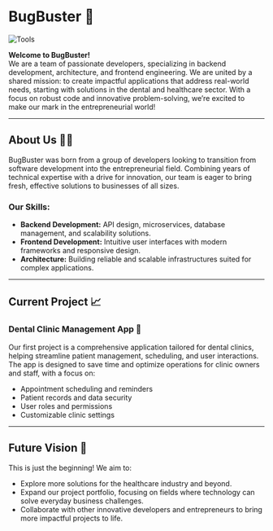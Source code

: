 # BugBuster 🚀
![Tools](https://skillicons.dev/icons?i=java,spring,maven,postgresql,hibernate,graphql,github,stackoverflow)

**Welcome to BugBuster!**  
We are a team of passionate developers, specializing in backend development, architecture, and frontend engineering. We are united by a shared mission: to create impactful applications that address real-world needs, starting with solutions in the dental and healthcare sector. With a focus on robust code and innovative problem-solving, we’re excited to make our mark in the entrepreneurial world!

---

## About Us 🧑‍💻

BugBuster was born from a group of developers looking to transition from software development into the entrepreneurial field. Combining years of technical expertise with a drive for innovation, our team is eager to bring fresh, effective solutions to businesses of all sizes.

### Our Skills:
- **Backend Development:** API design, microservices, database management, and scalability solutions.
- **Frontend Development:** Intuitive user interfaces with modern frameworks and responsive design.
- **Architecture:** Building reliable and scalable infrastructures suited for complex applications.

---

## Current Project 📈

### Dental Clinic Management App 🦷

Our first project is a comprehensive application tailored for dental clinics, helping streamline patient management, scheduling, and user interactions. The app is designed to save time and optimize operations for clinic owners and staff, with a focus on:
- Appointment scheduling and reminders
- Patient records and data security
- User roles and permissions
- Customizable clinic settings

---

## Future Vision 🌟

This is just the beginning! We aim to:
- Explore more solutions for the healthcare industry and beyond.
- Expand our project portfolio, focusing on fields where technology can solve everyday business challenges.
- Collaborate with other innovative developers and entrepreneurs to bring more impactful projects to life.
